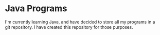 # Java Programs
I'm currently learning Java, and have decided to store all my programs in a git repository. I have created this repository for those purposes.
